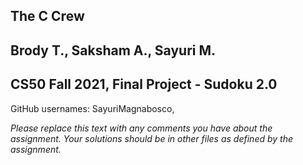 ## The C Crew
## Brody T., Saksham A., Sayuri M. 
## CS50 Fall 2021, Final Project - Sudoku 2.0

GitHub usernames: SayuriMagnabosco,

*Please replace this text with any comments you have about the assignment.  Your solutions should be in other files as defined by the assignment.*
